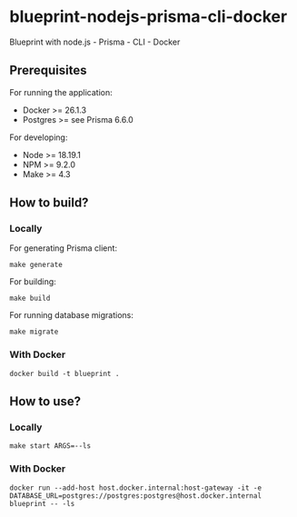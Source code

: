 # blueprint-nodejs-prisma-cli-docker

Blueprint with node.js - Prisma - CLI - Docker

## Prerequisites

For running the application:

- Docker >= 26.1.3
- Postgres >= see Prisma 6.6.0

For developing:

- Node >= 18.19.1
- NPM >= 9.2.0
- Make >= 4.3

## How to build?

### Locally

For generating Prisma client:

`make generate`

For building:

`make build`

For running database migrations:

`make migrate`

### With Docker

`docker build -t blueprint .`

## How to use?

### Locally

`make start ARGS=--ls`

### With Docker

`docker run --add-host host.docker.internal:host-gateway -it -e DATABASE_URL=postgres://postgres:postgres@host.docker.internal blueprint -- -ls`
